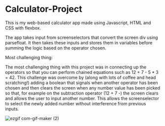 # Calculator-Project

This is my web-based calculator app made using Javascript, HTML and CSS with flexbox. 


The app takes input from screenselectors that convert the screen div using parsefloat. It then takes these inputs and stores them in variables before summing the logic based on the operator chosen. 


Most challenging thing: 

The most challenging thing with this project was in connecting up the operators so that you can perform chained equations such as 12 + 7 - 5 * 3 = 42. This challenge was overcome by (along with lots of coffee and head scratching!) adding a boolean that signals when another operator has been chosen and then clears the screen when any number value has been picked so that, for example on the subtraction operator (12 + 7 -) the screen clears and allows the user to input another number. This allows the screenselector to select the newly added number without interference from previous inputs. 

![ezgif com-gif-maker (2)](https://user-images.githubusercontent.com/100855706/177363155-79c7a311-0f1b-4c11-848e-388386c50c0a.gif)
